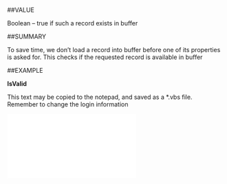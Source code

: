 
##VALUE

Boolean – true if such a record exists in buffer


##SUMMARY

To save time, we don’t load a record into buffer before one of its properties is asked for. This checks if the requested record is available in buffer


##EXAMPLE

**IsValid**

This text may be copied to the notepad, and saved as a *.vbs file. Remember to change the login information

![](..\..\Examples\vbs\SOPerson.IsValid.vbs.txt)

